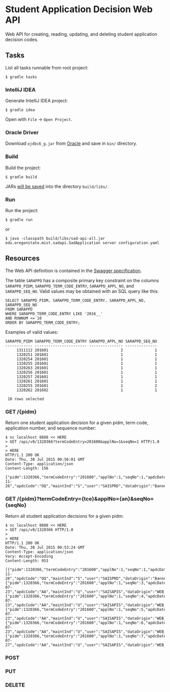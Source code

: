 # Student Application Decision Web API

Web API for creating, reading, updating, and deleting student application decision codes.


## Tasks

List all tasks runnable from root project:

    $ gradle tasks

### IntelliJ IDEA

Generate IntelliJ IDEA project:

    $ gradle idea

Open with `File` -> `Open Project`.

### Oracle Driver

Download `ojdbc6_g.jar` from [Oracle](http://www.oracle.com/technetwork/apps-tech/jdbc-112010-090769.html) and save in `bin/` directory.

### Build

Build the project:

    $ gradle build

JARs [will be saved](https://github.com/johnrengelman/shadow#using-the-default-plugin-task) into the directory `build/libs/`.

### Run

Run the project:

    $ gradle run

or

    $ java -classpath build/libs/sad-api-all.jar edu.oregonstate.mist.sadapi.SadApplication server configuration.yaml


## Resources

The Web API definition is contained in the [Swagger specification](swagger.yaml).

The table `SARAPPD` has a composite primary key constraint on the columns `SARAPPD_PIDM`, `SARAPPD_TERM_CODE_ENTRY`, `SARAPPD_APPL_NO`, and `SARAPPD_SEQ_NO`. Valid values may be obtained with an SQL query like this:

    SELECT SARAPPD_PIDM, SARAPPD_TERM_CODE_ENTRY, SARAPPD_APPL_NO, SARAPPD_SEQ_NO
    FROM SARAPPD
    WHERE SARAPPD_TERM_CODE_ENTRY LIKE '2016__'
    AND ROWNUM <= 10
    ORDER BY SARAPPD_TERM_CODE_ENTRY;

Examples of valid values:

    SARAPPD_PIDM SARAPPD_TERM_CODE_ENTRY SARAPPD_APPL_NO SARAPPD_SEQ_NO
    ------------ ----------------------- --------------- --------------
         1311112 201601                                2              1 
         1320251 201601                                1              1 
         1320254 201601                                1              1 
         1320255 201601                                1              1 
         1320263 201601                                1              1 
         1320256 201601                                1              1 
         1320257 201601                                1              1 
         1320261 201601                                1              1 
         1320255 201601                                1              2 
         1320262 201602                                1              1 
    
     10 rows selected 

### GET /{pidm}

Return one student application decision for a given pidm, term code, application number, and sequence number:

    $ nc localhost 8888 << HERE
    > GET /api/v0/1320366?termCodeEntry=201600&applNo=1&seqNo=1 HTTP/1.0
    > 
    > HERE
    HTTP/1.1 200 OK
    Date: Thu, 30 Jul 2015 00:56:01 GMT
    Content-Type: application/json
    Content-Length: 156
    
    {"pidm":1320366,"termCodeEntry":"201600","applNo":1,"seqNo":1,"apdcDate":"2014-11-26","apdcCode":"OQ","maintInd":"S","user":"SAISPRD","dataOrigin":"Banner"}

### GET /{pidm}?termCodeEntry={tce}&applNo={an}&seqNo={seqNo}

Return all student application decisions for a given pidm:

    $ nc localhost 8888 << HERE
    > GET /api/v0/1320366 HTTP/1.0
    > 
    > HERE
    HTTP/1.1 200 OK
    Date: Thu, 30 Jul 2015 00:53:24 GMT
    Content-Type: application/json
    Vary: Accept-Encoding
    Content-Length: 953
    
    [{"pidm":1320366,"termCodeEntry":"201600","applNo":1,"seqNo":1,"apdcDate":"2014-11-26","apdcCode":"OQ","maintInd":"S","user":"SAISPRD","dataOrigin":"Banner"},{"pidm":1320366,"termCodeEntry":"201600","applNo":1,"seqNo":3,"apdcDate":"2015-07-23","apdcCode":"AA","maintInd":"U","user":"SAISAPIS","dataOrigin":"WEB_API"},{"pidm":1320366,"termCodeEntry":"201600","applNo":1,"seqNo":4,"apdcDate":"2015-07-23","apdcCode":"AA","maintInd":"U","user":"SAISAPIS","dataOrigin":"WEB_API"},{"pidm":1320366,"termCodeEntry":"201600","applNo":1,"seqNo":5,"apdcDate":"2015-07-23","apdcCode":"AA","maintInd":"U","user":"SAISAPIS","dataOrigin":"WEB_API"},{"pidm":1320366,"termCodeEntry":"201600","applNo":1,"seqNo":6,"apdcDate":"2015-07-23","apdcCode":"AA","maintInd":"U","user":"SAISAPIS","dataOrigin":"WEB_API"},{"pidm":1320366,"termCodeEntry":"201600","applNo":1,"seqNo":7,"apdcDate":"2015-07-27","apdcCode":"AA","maintInd":"U","user":"SAISAPIS","dataOrigin":"WEB_API"}]

### POST

### PUT

### DELETE
